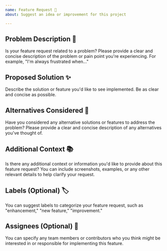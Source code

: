 ```yaml
---
name: Feature Request 🚀
about: Suggest an idea or improvement for this project

---
```


## Problem Description 📝

Is your feature request related to a problem? Please provide a clear and concise description of the problem or pain point you're experiencing. For example, "I'm always frustrated when..."

## Proposed Solution ✨

Describe the solution or feature you'd like to see implemented. Be as clear and concise as possible.

## Alternatives Considered 🔄

Have you considered any alternative solutions or features to address the problem? Please provide a clear and concise description of any alternatives you've thought of.

## Additional Context 📚

Is there any additional context or information you'd like to provide about this feature request? You can include screenshots, examples, or any other relevant details to help clarify your request.

## Labels (Optional) 🏷️

You can suggest labels to categorize your feature request, such as "enhancement," "new feature," "improvement."

## Assignees (Optional) 👤

You can specify any team members or contributors who you think might be interested in or responsible for implementing this feature.
